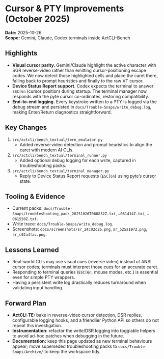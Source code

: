 # Cursor & PTY Improvements (October 2025)

**Date:** 2025-10-26  
**Scope:** Gemini, Claude, Codex terminals inside ActCLI-Bench

## Highlights

- **Visual cursor parity.** Gemini/Claude highlight the active character with SGR reverse-video rather than emitting cursor-positioning escape codes. We now detect those highlighted cells and place the caret there, falling back to prompt heuristics and finally to the raw VT cursor.
- **Device Status Report support.** Codex expects the terminal to answer `ESC[6n` (cursor position) during startup. The terminal manager now responds with the pyte cursor co-ordinates, restoring compatibility.
- **End-to-end logging.** Every keystroke written to a PTY is logged via the debug stream and persisted in `docs/Trouble-Snaps/write_debug.log`, making Enter/Return diagnostics straightforward.

## Key Changes

1. `src/actcli/bench_textual/term_emulator.py`
   - Added reverse-video detection and prompt heuristics to align the caret with modern AI CLIs.
2. `src/actcli/bench_textual/terminal_runner.py`
   - Added optional debug logging for each write, captured in troubleshooting packs.
3. `src/actcli/bench_textual/terminal_manager.py`
   - Reply to Device Status Report requests (`ESC[6n`) using pyte’s cursor state.

## Tooling & Evidence

- Current packs: `docs/Trouble-Snaps/troubleshooting_pack_20251026T060832Z.txt`, `…061414Z.txt`, `…061550Z.txt`.
- Write trace: `docs/Trouble-Snaps/write_debug.log`.
- Screenshots: `docs/screenshots/sr_24c02c2b.png`, `sr_b25a1972.png`, `sr_c02a4fac.png`.

## Lessons Learned

- Real-world CLIs may use visual cues (reverse video) instead of ANSI cursor codes; terminals must interpret those cues for an accurate caret.
- Responding to terminal queries (`ESC[6n`, mouse modes, etc.) is essential even for simple PTY wrappers.
- Having a persistent write log drastically reduces turnaround when validating input handling.

## Forward Plan

- **ActCLI-TE:** bake in reverse-video cursor detection, DSR replies, configurable logging hooks, and a friendlier Python API so others do not repeat this investigation.
- **Instrumentation:** refactor the write/DSR logging into togglable helpers to avoid ad-hoc patches when debugging in the future.
- **Documentation:** keep this page updated as new terminal behaviours appear; move superseded troubleshooting packs to `docs/Trouble-Snaps/Archive/` to keep the workspace tidy.
